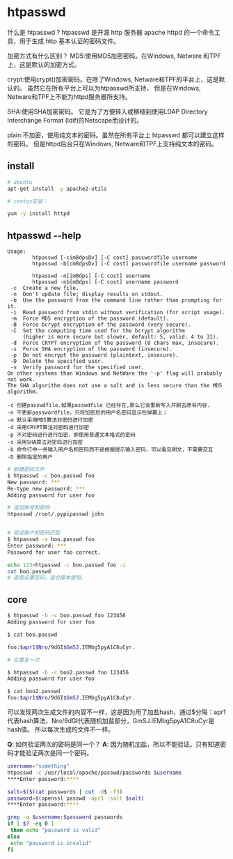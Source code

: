# htpasswd

什么是 htpasswd ?
htpasswd 是开源 http 服务器 apache httpd 的一个命令工具，用于生成 http 基本认证的密码文件。

加密方式有什么区别？
MD5:使用MD5加密密码。在Windows, Netware 和TPF上，这是默认的加密方式。

crypt:使用crypt()加密密码。在除了Windows, Netware和TPF的平台上，这是默认的。 虽然它在所有平台上可以为htpasswd所支持， 但是在Windows, Netware和TPF上不能为httpd服务器所支持。

SHA:使用SHA加密密码。 它是为了方便转入或移植到使用LDAP Directory Interchange Format (ldif)的Netscape而设计的。

plain:不加密，使用纯文本的密码。虽然在所有平台上 htpasswd 都可以建立这样的密码， 但是httpd后台只在Windows, Netware和TPF上支持纯文本的密码。

## install
``` bash
# ubuntu
apt-get install -y apache2-utils

# centos安装：

yum -y install httpd
```


## htpasswd --help 
```                                                                                     │
Usage:                                                                                               
        htpasswd [-cimBdpsDv] [-C cost] passwordfile username                                        
        htpasswd -b[cmBdpsDv] [-C cost] passwordfile username password                               
                                                                                                     
        htpasswd -n[imBdps] [-C cost] username                                                       
        htpasswd -nb[mBdps] [-C cost] username password                                              
 -c  Create a new file.                                                                              
 -n  Don't update file; display results on stdout.                                                   
 -b  Use the password from the command line rather than prompting for it.                            
 -i  Read password from stdin without verification (for script usage).                               
 -m  Force MD5 encryption of the password (default).                                                 
 -B  Force bcrypt encryption of the password (very secure).                                          
 -C  Set the computing time used for the bcrypt algorithm                                            
     (higher is more secure but slower, default: 5, valid: 4 to 31).                                 
 -d  Force CRYPT encryption of the password (8 chars max, insecure).                                 
 -s  Force SHA encryption of the password (insecure).                                                
 -p  Do not encrypt the password (plaintext, insecure).                                              
 -D  Delete the specified user.                                                                      
 -v  Verify password for the specified user.                                                         
On other systems than Windows and NetWare the '-p' flag will probably not work.                      
The SHA algorithm does not use a salt and is less secure than the MD5 algorithm.  

-c 创建passwdfile.如果passwdfile 已经存在,那么它会重新写入并删去原有内容.
-n 不更新passwordfile，只将加密后的用户名密码显示在屏幕上；
-m 默认采用MD5算法对密码进行加密
-d 采用CRYPT算法对密码进行加密
-p 不对密码进行进行加密，即使用普通文本格式的密码
-s 采用SHA算法对密码进行加密
-b 命令行中一并输入用户名和密码而不是根据提示输入密码，可以看见明文，不需要交互
-D 删除指定的用户
```

``` bash
# 新建密码文件
$ htpasswd -c boo.passwd foo
New password: ***
Re-type new password: ***
Adding password for user foo

# 追加账号和密码
htpasswd /root/.pypipasswd john


# 验证账户和密码匹配
$ htpasswd -v boo.passwd foo
Enter password: ***
Password for user foo correct.

```

``` bash
echo 123>htpasswd -c boo.passwd foo -i 
cat boo.passwd
# 直接设置密码，适合脚本使用。
```

## core

``` bash
$ htpasswd -b -c boo.passwd foo 123456
Adding password for user foo

$ cat boo.passwd

foo:$apr1$Nro/9dGI$GmSJ.IEMbg5pyA1C8uCyr.

# 在重复一次

$ htpasswd -b -c boo2.passwd foo 123456
Adding password for user foo

$ cat boo2.passwd
foo:$apr1$Nro/9dGI$GmSJ.IEMbg5pyA1C8uCyr.
```

可以发现两次生成文件的内容不一样，这是因为用了加盐hash，通过$分隔：apr1代表hash算法，Nro/9dGI代表随机加盐部分，GmSJ.IEMbg5pyA1C8uCyr是hash值。
所以每次生成的文件不一样。

**Q**: 如何验证两次的密码是同一个？
**A**: 因为随机加盐，所以不能验证。只有知道密码才能验证两次是同一个密码。

``` bash
username="something"
htpasswd -c /usr/local/apache/passwd/passwords $username
****Enter password:****

salt=$($(cat passwords | cut -d$ -f3)
password=$(openssl passwd -apr1 -salt $salt)
****Enter password:****

grep -q $username:$password passwords 
if [ $? -eq 0 ]
 then echo "password is valid"
else 
 echo "password is invalid"
fi

```